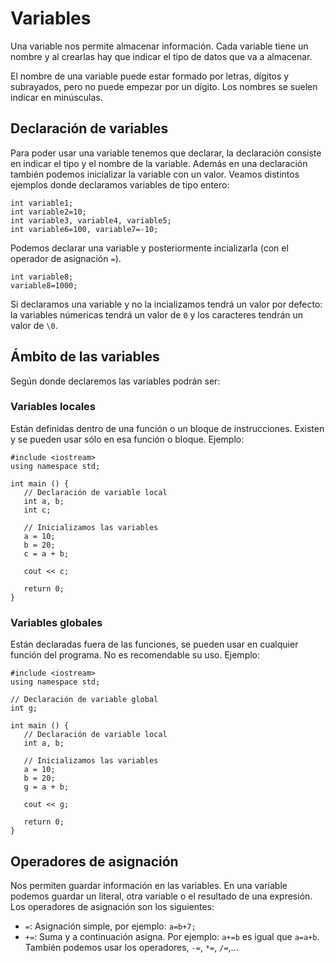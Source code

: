 # Variables

Una variable nos permite almacenar información. Cada variable tiene un nombre y al crearlas hay que indicar el tipo de datos que va a almacenar.

El nombre de una variable puede estar formado por letras, dígitos y subrayados, pero no puede empezar por un dígito. Los nombres se suelen indicar en minúsculas.

## Declaración de variables

Para poder usar una variable tenemos que declarar, la declaración consiste en indicar el tipo y el nombre de la variable. Además en una declaración también podemos inicializar la variable con un valor. Veamos distintos ejemplos donde declaramos variables de tipo entero:

    int variable1;
    int variable2=10;
    int variable3, variable4, variable5;
    int variable6=100, variable7=-10;

Podemos declarar una variable y posteriormente incializarla (con el operador de asignación `=`).

    int variable8;
    variable8=1000;

Si declaramos una variable y no la incializamos tendrá un valor por defecto: la variables númericas tendrá un valor de `0` y los caracteres tendrán un valor de `\0`.

## Ámbito de las variables

Según donde declaremos las variables podrán ser:

### Variables locales

Están definidas dentro de una función o un bloque de instrucciones. Existen y se pueden usar sólo en esa función o bloque. Ejemplo:


    #include <iostream>
    using namespace std;
    
    int main () {
       // Declaración de variable local
       int a, b;
       int c;
    
       // Inicializamos las variables
       a = 10;
       b = 20;
       c = a + b;
    
       cout << c;
    
       return 0;
    } 

### Variables globales

Están declaradas fuera de las funciones, se pueden usar en cualquier función del programa. No es recomendable su uso. Ejemplo:

    #include <iostream>
    using namespace std;
    
    // Declaración de variable global
    int g;
    
    int main () {
       // Declaración de variable local
       int a, b;
    
       // Inicializamos las variables
       a = 10;
       b = 20;
       g = a + b;
    
       cout << g;
    
       return 0;
    }

## Operadores de asignación

Nos permiten guardar información en las variables. En una variable podemos guardar un literal, otra variable o el resultado de una expresión. Los operadores de asignación son los siguientes:

* `=`: Asignación simple, por ejemplo: `a=b+7;`
* `+=`: Suma y a continuación asigna. Por ejemplo: `a+=b` es igual que `a=a+b`. También podemos usar los operadores, `-=`, `*=`, `/=`,...

